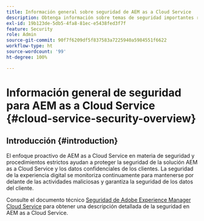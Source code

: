 ```yaml
---
title: Información general sobre seguridad de AEM as a Cloud Service
description: Obtenga información sobre temas de seguridad importantes relacionados con Experience Manager as a Cloud Service.
exl-id: 19b123de-5db5-4fa8-81ec-e5438fed3f7f
feature: Security
role: Admin
source-git-commit: 90f7f6209df5f837583a7225940a5984551f6622
workflow-type: ht
source-wordcount: '99'
ht-degree: 100%

---
```



# Información general de seguridad para AEM as a Cloud Service {#cloud-service-security-overview}

## Introducción {#introduction}

El enfoque proactivo de AEM as a Cloud Service en materia de seguridad y procedimientos estrictos ayudan a proteger la seguridad de la solución AEM as a Cloud Service y los datos confidenciales de los clientes. La seguridad de la experiencia digital se monitoriza continuamente para mantenerse por delante de las actividades maliciosas y garantiza la seguridad de los datos del cliente.

Consulte el documento técnico [Seguridad de Adobe Experience Manager Cloud Service](https://www.adobe.com/content/dam/cc/en/trust-center/ungated/whitepapers/experience-cloud/aem-cloud-service-security-overview.pdf) para obtener una descripción detallada de la seguridad en AEM as a Cloud Service.

